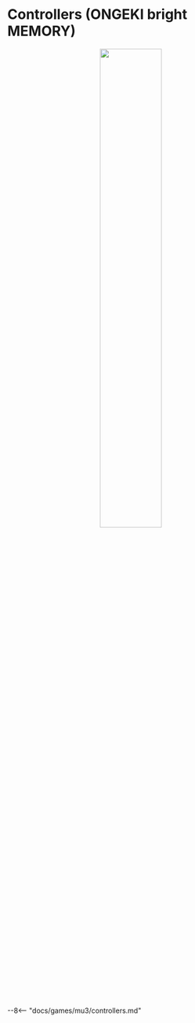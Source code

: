 # Controllers (ONGEKI bright MEMORY)
<div style="text-align: center;">
    <img src="/img/ongeki/sddt/brightmemory.png" width="50%">
</div>
--8<-- "docs/games/mu3/controllers.md"
